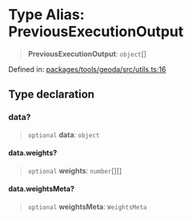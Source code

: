 # Type Alias: PreviousExecutionOutput

> **PreviousExecutionOutput**: `object`[]

Defined in: [packages/tools/geoda/src/utils.ts:16](https://github.com/GeoDaCenter/openassistant/blob/bf312b357cb340f1f76fa8b62441fb39bcbce0ce/packages/tools/geoda/src/utils.ts#L16)

## Type declaration

### data?

> `optional` **data**: `object`

#### data.weights?

> `optional` **weights**: `number`[][]

#### data.weightsMeta?

> `optional` **weightsMeta**: `WeightsMeta`
